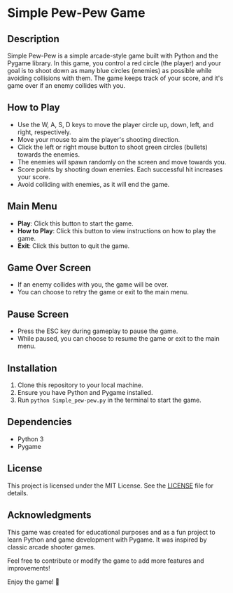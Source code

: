 # Simple Pew-Pew Game


## Description

Simple Pew-Pew is a simple arcade-style game built with Python and the Pygame library. In this game, you control a red circle (the player) and your goal is to shoot down as many blue circles (enemies) as possible while avoiding collisions with them. The game keeps track of your score, and it's game over if an enemy collides with you.

## How to Play

- Use the W, A, S, D keys to move the player circle up, down, left, and right, respectively.
- Move your mouse to aim the player's shooting direction.
- Click the left or right mouse button to shoot green circles (bullets) towards the enemies.
- The enemies will spawn randomly on the screen and move towards you.
- Score points by shooting down enemies. Each successful hit increases your score.
- Avoid colliding with enemies, as it will end the game.

## Main Menu


- **Play**: Click this button to start the game.
- **How to Play**: Click this button to view instructions on how to play the game.
- **Exit**: Click this button to quit the game.

## Game Over Screen

- If an enemy collides with you, the game will be over.
- You can choose to retry the game or exit to the main menu.

## Pause Screen


- Press the ESC key during gameplay to pause the game.
- While paused, you can choose to resume the game or exit to the main menu.

## Installation

1. Clone this repository to your local machine.
2. Ensure you have Python and Pygame installed.
3. Run `python Simple_pew-pew.py` in the terminal to start the game.

## Dependencies

- Python 3
- Pygame

## License

This project is licensed under the MIT License. See the [LICENSE](LICENSE) file for details.

## Acknowledgments

This game was created for educational purposes and as a fun project to learn Python and game development with Pygame. It was inspired by classic arcade shooter games.

Feel free to contribute or modify the game to add more features and improvements!

Enjoy the game! 🚀

